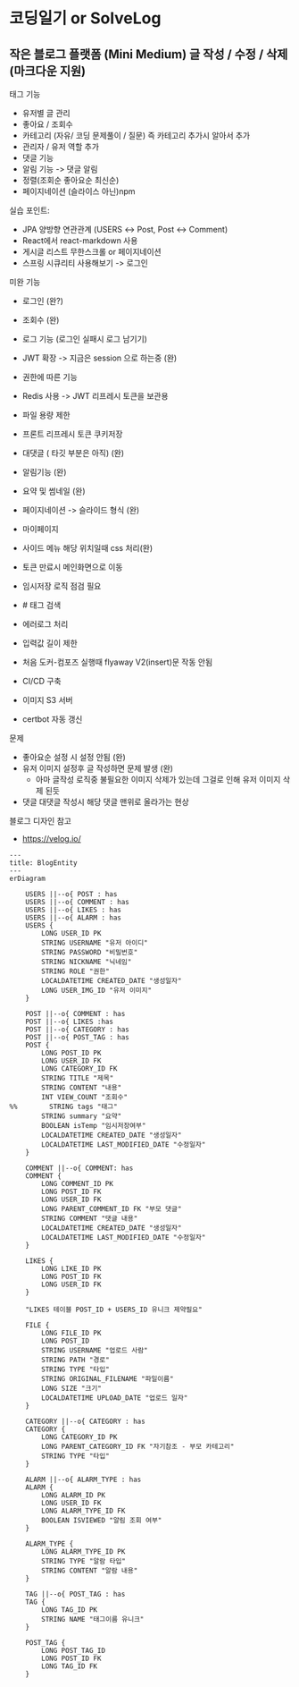 
<h1>코딩일기 or SolveLog</h1>
<h2>작은 블로그 플랫폼 (Mini Medium)
   글 작성 / 수정 / 삭제 (마크다운 지원) </h2>

태그 기능
- 유저별 글 관리
- 좋아요 / 조회수
- 카테고리 (자유/ 코딩 문제풀이 / 질문) 즉 카테고리 추가시 알아서 추가
- 관리자 / 유저 역할 추가
- 댓글 기능
- 알림 기능 -> 댓글 알림
- 정렬(조회순 좋아요순 최신순)
- 페이지네이션 (슬라이스 아닌)npm

실습 포인트:
- JPA 양방향 연관관계 (USERS ↔ Post, Post ↔ Comment)
- React에서 react-markdown 사용
- 게시글 리스트 무한스크롤 or 페이지네이션
- 스프링 시큐리티 사용해보기 -> 로그인

미완 기능
- 로그인 (완?)
- 조회수 (완)
- 로그 기능 (로그인 실패시 로그 남기기)
- JWT 확장 -> 지금은 session 으로 하는중 (완)
- 권한에 따른 기능
- Redis 사용 -> JWT 리프레시 토큰을 보관용
- 파일 용량 제한
- 프론트 리프레시 토큰 쿠키저장
- 대댓글 ( 타깃 부분은 아직) (완)
- 알림기능 (완)
- 요약 및 썸네일 (완)
- 페이지네이션 -> 슬라이드 형식 (완)
- 마이페이지
- 사이드 메뉴 해당 위치일때 css 처리(완)
- 토큰 만료시 메인화면으로 이동
- 임시저장 로직 점검 필요
- \# 태그 검색
- 에러로그 처리
- 입력값 길이 제한

- 처음 도커-컴포즈 실행때 flyaway V2(insert)문 작동 안됨
- CI/CD 구축
- 이미지 S3 서버
- certbot 자동 갱신


문제
- 좋아요순 설정 시 설정 안됨 (완)
- 유저 이미지 설정후 글 작성하면 문제 발생 (완)
  - 아마 글작성 로직중 불필요한 이미지 삭제가 
    있는데 그걸로 인해 유저 이미지 삭제 된듯
- 댓글 대댓글 작성시 해당 댓글 맨위로 올라가는 현상


블로그 디자인 참고
- https://velog.io/

```mermaid
---
title: BlogEntity
---
erDiagram
    
    USERS ||--o{ POST : has
    USERS ||--o{ COMMENT : has
    USERS ||--o{ LIKES : has
    USERS ||--o{ ALARM : has
    USERS {
        LONG USER_ID PK
        STRING USERNAME "유저 아이디"
        STRING PASSWORD "비밀번호"
        STRING NICKNAME "닉네임"
        STRING ROLE "권한"
        LOCALDATETIME CREATED_DATE "생성일자"
        LONG USER_IMG_ID "유저 이미지"
    }
    
    POST ||--o{ COMMENT : has
    POST ||--o{ LIKES :has
    POST ||--o{ CATEGORY : has
    POST ||--o{ POST_TAG : has
    POST {
        LONG POST_ID PK
        LONG USER_ID FK
        LONG CATEGORY_ID FK
        STRING TITLE "제목"
        STRING CONTENT "내용"
        INT VIEW_COUNT "조회수"
%%        STRING tags "태그"
        STRING summary "요약"
        BOOLEAN isTemp "임시저장여부"
        LOCALDATETIME CREATED_DATE "생성일자"
        LOCALDATETIME LAST_MODIFIED_DATE "수정일자"
    }
    
    COMMENT ||--o{ COMMENT: has
    COMMENT {
        LONG COMMENT_ID PK
        LONG POST_ID FK
        LONG USER_ID FK
        LONG PARENT_COMMENT_ID FK "부모 댓글"
        STRING COMMENT "댓글 내용"
        LOCALDATETIME CREATED_DATE "생성일자"
        LOCALDATETIME LAST_MODIFIED_DATE "수정일자"
    }
    
    LIKES {
        LONG LIKE_ID PK
        LONG POST_ID FK
        LONG USER_ID FK 
    }
    
    "LIKES 테이블 POST_ID + USERS_ID 유니크 제약필요"
    
    FILE {
        LONG FILE_ID PK
        LONG POST_ID 
        STRING USERNAME "업로드 사람"
        STRING PATH "경로"
        STRING TYPE "타입"
        STRING ORIGINAL_FILENAME "파일이름"
        LONG SIZE "크기"
        LOCALDATETIME UPLOAD_DATE "업로드 일자"
    }
    
    CATEGORY ||--o{ CATEGORY : has
    CATEGORY {
        LONG CATEGORY_ID PK
        LONG PARENT_CATEGORY_ID FK "자기참조 - 부모 카테고리"
        STRING TYPE "타입"
    }
    
    ALARM ||--o{ ALARM_TYPE : has
    ALARM {
        LONG ALARM_ID PK
        LONG USER_ID FK
        LONG ALARM_TYPE_ID FK
        BOOLEAN ISVIEWED "알림 조회 여부"
    }
    
    ALARM_TYPE {
        LONG ALARM_TYPE_ID PK
        STRING TYPE "알람 타입"
        STRING CONTENT "알람 내용"
    }
    
    TAG ||--o{ POST_TAG : has
    TAG {
        LONG TAG_ID PK
        STRING NAME "태그이름 유니크" 
    }
    
    POST_TAG {
        LONG POST_TAG_ID
        LONG POST_ID FK
        LONG TAG_ID FK
    }
    
    

```


